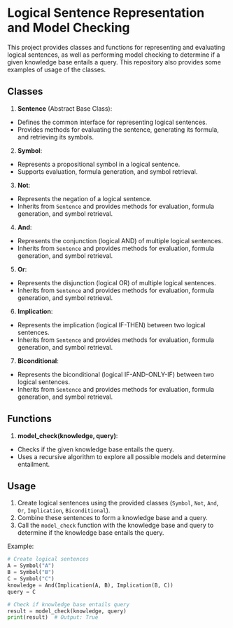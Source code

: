 # Logical Sentence Representation and Model Checking

This project provides classes and functions for representing and evaluating logical sentences, as well as performing model checking to determine if a given knowledge base entails a query. This repository also provides some examples of usage of the classes.

## Classes

1. **Sentence** (Abstract Base Class):
  - Defines the common interface for representing logical sentences.
  - Provides methods for evaluating the sentence, generating its formula, and retrieving its symbols.

2. **Symbol**:
  - Represents a propositional symbol in a logical sentence.
  - Supports evaluation, formula generation, and symbol retrieval.

3. **Not**:
  - Represents the negation of a logical sentence.
  - Inherits from `Sentence` and provides methods for evaluation, formula generation, and symbol retrieval.

4. **And**:
  - Represents the conjunction (logical AND) of multiple logical sentences.
  - Inherits from `Sentence` and provides methods for evaluation, formula generation, and symbol retrieval.

5. **Or**:
  - Represents the disjunction (logical OR) of multiple logical sentences.
  - Inherits from `Sentence` and provides methods for evaluation, formula generation, and symbol retrieval.

6. **Implication**:
  - Represents the implication (logical IF-THEN) between two logical sentences.
  - Inherits from `Sentence` and provides methods for evaluation, formula generation, and symbol retrieval.

7. **Biconditional**:
  - Represents the biconditional (logical IF-AND-ONLY-IF) between two logical sentences.
  - Inherits from `Sentence` and provides methods for evaluation, formula generation, and symbol retrieval.

## Functions

1. **model_check(knowledge, query)**:
  - Checks if the given knowledge base entails the query.
  - Uses a recursive algorithm to explore all possible models and determine entailment.

## Usage

1. Create logical sentences using the provided classes (`Symbol`, `Not`, `And`, `Or`, `Implication`, `Biconditional`).
2. Combine these sentences to form a knowledge base and a query.
3. Call the `model_check` function with the knowledge base and query to determine if the knowledge base entails the query.

Example:

```python
# Create logical sentences
A = Symbol("A")
B = Symbol("B")
C = Symbol("C")
knowledge = And(Implication(A, B), Implication(B, C))
query = C

# Check if knowledge base entails query
result = model_check(knowledge, query)
print(result)  # Output: True
